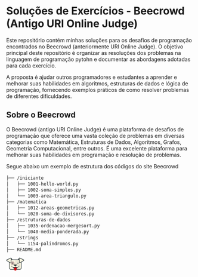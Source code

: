 # Soluções de Exercícios - Beecrowd (Antigo URI Online Judge)

Este repositório contém minhas soluções para os desafios de programação encontrados no Beecrowd (anteriormente URI Online Judge). O objetivo principal deste repositório é organizar as resoluções dos problemas na  linguagem  de programação pytohn e documentar as abordagens adotadas para cada exercício.

A proposta é ajudar outros programadores e estudantes a aprender e melhorar suas habilidades em algoritmos, estruturas de dados e lógica de programação, fornecendo exemplos práticos de como resolver problemas de diferentes dificuldades.

## Sobre o Beecrowd

O Beecrowd (antigo URI Online Judge) é uma plataforma de desafios de programação que oferece uma vasta coleção de problemas em diversas categorias como Matemática, Estruturas de Dados, Algoritmos, Grafos, Geometria Computacional, entre outros. É uma excelente plataforma para melhorar suas habilidades em programação e resolução de problemas.

Segue abaixo um exemplo de estrutura dos códigos do site Beecrowd

```Beecrowd-Solutions
├── /iniciante
│   ├── 1001-hello-world.py
│   ├── 1002-soma-simples.py
│   └── 1003-area-triangulo.py
├── /matematica
│   ├── 1012-areas-geometricas.py
│   └── 1020-soma-de-divisores.py
├── /estruturas-de-dados
│   ├── 1035-ordenacao-mergesort.py
│   └── 1040-media-ponderada.py
├── /strings
│   └── 1154-palindromos.py
├── README.md

```
![alt text](image.png)
